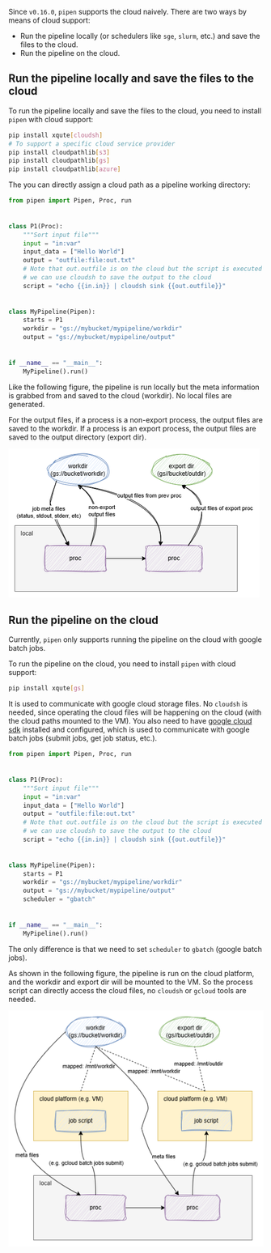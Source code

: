 Since `v0.16.0`, `pipen` supports the cloud naively. There are two ways by means of cloud support:

- Run the pipeline locally (or schedulers like `sge`, `slurm`, etc.) and save the files to the cloud.
- Run the pipeline on the cloud.

## Run the pipeline locally and save the files to the cloud

To run the pipeline locally and save the files to the cloud, you need to install `pipen` with cloud support:

```bash
pip install xqute[cloudsh]
# To support a specific cloud service provider
pip install cloudpathlib[s3]
pip install cloudpathlib[gs]
pip install cloudpathlib[azure]
```

The you can directly assign a cloud path as a pipeline working directory:

```python
from pipen import Pipen, Proc, run


class P1(Proc):
    """Sort input file"""
    input = "in:var"
    input_data = ["Hello World"]
    output = "outfile:file:out.txt"
    # Note that out.outfile is on the cloud but the script is executed locally
    # we can use cloudsh to save the output to the cloud
    script = "echo {{in.in}} | cloudsh sink {{out.outfile}}"


class MyPipeline(Pipen):
    starts = P1
    workdir = "gs://mybucket/mypipeline/workdir"
    output = "gs://mybucket/mypipeline/output"


if __name__ == "__main__":
    MyPipeline().run()
```

Like the following figure, the pipeline is run locally but the meta information is grabbed from and saved to the cloud (workdir).
No local files are generated.

For the output files, if a process is a non-export process, the output files are saved to the workdir.
If a process is an export process, the output files are saved to the output directory (export dir).

![pipen-cloud1](./pipen-cloud1.png)

## Run the pipeline on the cloud

Currently, `pipen` only supports running the pipeline on the cloud with google batch jobs.

To run the pipeline on the cloud, you need to install `pipen` with cloud support:

```bash
pip install xqute[gs]
```

It is used to communicate with google cloud storage files. No `cloudsh` is needed, since operating the cloud files will be happening on the cloud (with the cloud paths mounted to the VM). You also need to have [google cloud sdk][1] installed and configured, which is used to communicate with google batch jobs (submit jobs, get job status, etc.).

```python
from pipen import Pipen, Proc, run


class P1(Proc):
    """Sort input file"""
    input = "in:var"
    input_data = ["Hello World"]
    output = "outfile:file:out.txt"
    # Note that out.outfile is on the cloud but the script is executed locally
    # we can use cloudsh to save the output to the cloud
    script = "echo {{in.in}} | cloudsh sink {{out.outfile}}"


class MyPipeline(Pipen):
    starts = P1
    workdir = "gs://mybucket/mypipeline/workdir"
    output = "gs://mybucket/mypipeline/output"
    scheduler = "gbatch"


if __name__ == "__main__":
    MyPipeline().run()
```

The only difference is that we need to set `scheduler` to `gbatch` (google batch jobs).

As shown in the following figure, the pipeline is run on the cloud platform, and the workdir and export dir will be mounted to the VM. So the process script can directly access the cloud files, no `cloudsh` or `gcloud` tools are needed.

![pipen-cloud2](./pipen-cloud2.png)

[1]: https://cloud.google.com/sdk?hl=en
